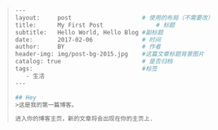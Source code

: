 >```bash
>---
>layout:     post                    # 使用的布局（不需要改）
>title:      My First Post               # 标题 
>subtitle:   Hello World, Hello Blog #副标题
>date:       2017-02-06              # 时间
>author:     BY                      # 作者
>header-img: img/post-bg-2015.jpg    #这篇文章标题背景图片
>catalog: true                       # 是否归档
>tags:                               #标签
>    - 生活
>---
>
>## Hey
>>这是我的第一篇博客。
>
>进入你的博客主页，新的文章将会出现在你的主页上.
>```
